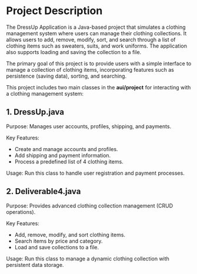 # Project Description
The DressUp Application is a Java-based project that simulates a clothing management system where users can manage their clothing collections. It allows users to add, remove, modify, sort, and search through a list of clothing items such as sweaters, suits, and work uniforms. The application also supports loading and saving the collection to a file.

The primary goal of this project is to provide users with a simple interface to manage a collection of clothing items, incorporating features such as persistence (saving data), sorting, and searching.

This project includes two main classes in the **aui/project** for interacting with a clothing management system:

## 1. DressUp.java
Purpose: Manages user accounts, profiles, shipping, and payments.

Key Features:
  - Create and manage accounts and profiles.
  - Add shipping and payment information.
  - Process a predefined list of 4 clothing items.

Usage: Run this class to handle user registration and payment processes.
## 2. Deliverable4.java
Purpose: Provides advanced clothing collection management (CRUD operations).

Key Features:
  - Add, remove, modify, and sort clothing items.
  - Search items by price and category.
  - Load and save collections to a file.

Usage: Run this class to manage a dynamic clothing collection with persistent data storage.
